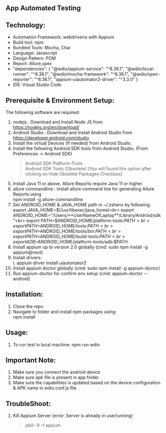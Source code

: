 ## App Automated Testing

## Technology: <br>

- Automation Framework: webdriverio with Appium <br>
- Build tool: npm <br>
- Bundled Tools: Mocha, Chai <br>
- Language: Javascript <br>
- Design Pattern: POM <br>
- Report: Allure,spec <br>
- "dependencies": {
    "@wdio/appium-service": "^8.36.1",
    "@wdio/local-runner": "^8.36.1",
    "@wdio/mocha-framework": "^8.36.1",
    "@wdio/spec-reporter": "^8.36.1",
    "appium-uiautomator2-driver": "^3.3.0"
  } <br>
- IDE: Visual Studio Code <br>

## Prerequisite & Environment Setup:

The following software are required:

1. nodejs : Download and Install Node JS from<br>
   https://nodejs.org/en/download/<br>
2. Android Studio : Download and Install Android Studio from<br>
   https://developer.android.com/studio<br>
3. Install the virtual Devices (If needed) from Android Studio.<br>
4. Install the following Android SDK tools from Android Studio. (From Preferences -> Android SDK)<br>
   > Android SDK Platform-Tools<br>
   > Android SDK Tools (Obsolete) [You will found this option after clicking on Hide Obsolete Packages Checkbox]<br>
5. Install Java 11 or above, Allure Reports require Java 11 or higher.<br>
6. allure commandline : Install allure command line for generating Allure Reports using<br>
   npm install -g allure-commandline<br>
7. Set ANDROID_HOME & JAVA_HOME path in ~/.zshenv by following:<br>
   export JAVA_HOME=$(/usr/libexec/java_home)<br>
export ANDROID_HOME="/Users/**UserNameOfLaptop**/Library/Android/sdk"<br>
export PATH=$ANDROID_HOME/platform-tools:$PATH<br>
export PATH=$ANDROID_HOME/tools:$PATH<br>
export PATH=$ANDROID_HOME/tools/bin:$PATH<br>
export PATH=$ANDROID_HOME/build-tools:$PATH<br>
export ADB=$ANDROID_HOME/platform-tools/adb:$PATH<br>
8. Install appium up to version 2.0 globally (cmd: sudo npm install -g appium@next)<br>
9. Install drivers:<br>
   i. appium driver install uiautomator2<br>
10. Install appium doctor globally (cmd: sudo npm install -g appium-doctor)<br>
11. Run appium-doctor for confirm env setup (cmd: appium-doctor --android)<br>

## Installation:

1. Clone the repo<br>
2. Navigate to folder and install npm packages using:<br>
   npm install<br>

## Usage:

1. To run test in local machine: npm run wdio<br>

## Important Note:

1. Make sure you connect the android device<br>
2. Make sure apk file is present in app folder<br>
3. Make sure the capabilities is updated based on the device configuration & APK name in wdio.conf.js file<br>

## TroubleShoot:

1. Kill Appium Server (error: Server is already in use/running)
   > pkill -9 -f appium
